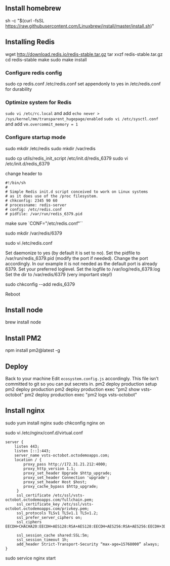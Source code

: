 ## Install homebrew

sh -c "$(curl -fsSL https://raw.githubusercontent.com/Linuxbrew/install/master/install.sh)"

## Installing Redis
wget http://download.redis.io/redis-stable.tar.gz
tar xvzf redis-stable.tar.gz
cd redis-stable
make
sudo make install

### Configure redis config
sudo cp redis.conf /etc/redis.conf
set appendonly to yes in /etc/redis.conf for durability

### Optimize system for Redis
`sudo vi /etc/rc.local` and add `echo never > /sys/kernel/mm/transparent_hugepage/enabled`
`sudo vi /etc/sysctl.conf` and add `vm.overcommit_memory = 1`

### Configure startup mode
sudo mkdir /etc/redis
sudo mkdir /var/redis

sudo cp utils/redis_init_script /etc/init.d/redis_6379
sudo vi /etc/init.d/redis_6379

change header to
```
#!/bin/sh
#
# Simple Redis init.d script conceived to work on Linux systems
# as it does use of the /proc filesystem.
# chkconfig: 2345 90 60
# processname: redis-server
# config: /etc/redis.conf
# pidfile: /var/run/redis_6379.pid
```

make sure `CONF="/etc/redis.conf"``

sudo mkdir /var/redis/6379

sudo vi /etc/redis.conf

Set daemonize to yes (by default it is set to no).
Set the pidfile to /var/run/redis_6379.pid (modify the port if needed).
Change the port accordingly. In our example it is not needed as the default port is already 6379.
Set your preferred loglevel.
Set the logfile to /var/log/redis_6379.log
Set the dir to /var/redis/6379 (very important step!)

sudo chkconfig --add redis_6379

Reboot


## Install node
brew install node

## Install PM2
npm install pm2@latest -g

## Deploy
Back to your machine
Edit `ecosystem.config.js` accordingly. This file isn't committed to git so you can put secrets in.
pm2 deploy production setup
pm2 deploy production
pm2 deploy production exec "pm2 show vsts-octobot"
pm2 deploy production exec "pm2 logs vsts-octobot"

## Install nginx
sudo yum install nginx
sudo chkconfig nginx on

sudo vi /etc/nginx/conf.d/virtual.conf

```
server {
    listen 443;
    listen [::]:443;
    server_name vsts-octobot.octodemoapps.com;
    location / {
        proxy_pass http://172.31.21.212:4000;
        proxy_http_version 1.1;
        proxy_set_header Upgrade $http_upgrade;
        proxy_set_header Connection 'upgrade';
        proxy_set_header Host $host;
        proxy_cache_bypass $http_upgrade;
     }
     ssl_certificate /etc/ssl/vsts-octobot.octodemoapps.com/fullchain.pem;
     ssl_certificate_key /etc/ssl/vsts-octobot.octodemoapps.com/privkey.pem;
     ssl_protocols TLSv1 TLSv1.1 TLSv1.2;
     ssl_prefer_server_ciphers on;
     ssl_ciphers EECDH+CHACHA20:EECDH+AES128:RSA+AES128:EECDH+AES256:RSA+AES256:EECDH+3DES:RSA+3DES:!MD5;

     ssl_session_cache shared:SSL:5m;
     ssl_session_timeout 1h;
     add_header Strict-Transport-Security “max-age=15768000” always;
}
```

sudo service nginx start
